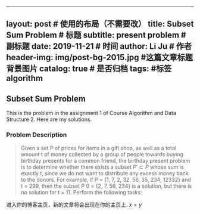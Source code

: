 <script type="text/javascript" src="http://cdn.mathjax.org/mathjax/latest/MathJax.js?config=default"></script>

---
layout:     post   				    # 使用的布局（不需要改）
title:      Subset Sum Problem				# 标题 
subtitle:   present problem #副标题
date:       2019-11-21 				# 时间
author:     Li Ju 						# 作者
header-img: img/post-bg-2015.jpg 	#这篇文章标题背景图片
catalog: true 						# 是否归档
tags:								#标签
    algorithm
---

## Subset Sum Problem
This is the problem in the assignment 1 of Course Algorithm and Data Structure 2. Here are my solutions.  
### Problem Description
> Given a set P of prices for items in a gift shop, as well as a total amount t of money collected by a group of people towards buying birthday presents for a common friend, 
the birthday present problem is to determine whether there exists a subset $P'\subset P$ whose sum is exactly t,
since we do not want to distribute any excess money back to the donors. For example, if
P = {1, 7, 2, 32, 56, 35, 234, 12332} and t = 299, then the subset P
0 = {2, 7, 56, 234} is a solution,
but there is no solution for t = 11. Perform the following tasks:

进入你的博客主页，新的文章将会出现在你的主页上. $x = y$
